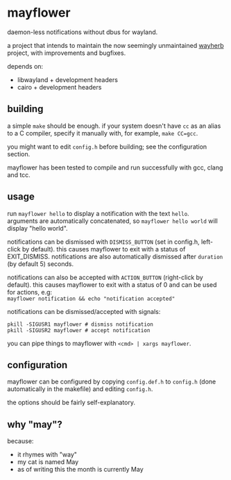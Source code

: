 # mayflower
daemon-less notifications without dbus for wayland.

a project that intends to maintain the now seemingly unmaintained [wayherb](https://github.com/Vixeliz/Wayherb) project, with improvements and bugfixes.  

depends on:
- libwayland + development headers
- cairo + development headers

## building

a simple `make` should be enough. if your system doesn't have `cc` as an alias to a C compiler, specify it manually with, for example, `make CC=gcc`.

you might want to edit `config.h` before building; see the configuration section.

mayflower has been tested to compile and run successfully with gcc, clang and tcc.

## usage

run `mayflower hello` to display a notification with the text `hello`.  
arguments are automatically concatenated, so `mayflower hello world` will display "hello world".  

notifications can be dismissed with `DISMISS_BUTTON` (set in config.h, left-click by default). this causes mayflower to exit with a status of EXIT_DISMISS. notifications are also automatically dismissed after `duration` (by default 5) seconds.

notifications can also be accepted with `ACTION_BUTTON` (right-click by default). this causes mayflower to exit with a status of 0 and can be used for actions, e.g:  
`mayflower notification && echo "notification accepted"`

notifications can be dismissed/accepted with signals:
```
pkill -SIGUSR1 mayflower # dismiss notification
pkill -SIGUSR2 mayflower # accept notification
```

you can pipe things to mayflower with `<cmd> | xargs mayflower`.

## configuration

mayflower can be configured by copying `config.def.h` to `config.h` (done automatically in the makefile) and editing `config.h`.  

the options should be fairly self-explanatory.

## why "may"?

because:

- it rhymes with "way"
- my cat is named May
- as of writing this the month is currently May

